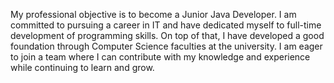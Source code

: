 My professional objective is to become a Junior Java Developer. I am committed to pursuing a career in IT and have dedicated myself to full-time development of programming skills. On top of that, I have developed a good foundation through Computer Science faculties at the university. I am eager to join a team where I can contribute with my knowledge and experience while continuing to learn and grow.


<!--
### Hi there 👋


**styoudent/styoudent** is a ✨ _special_ ✨ repository because its `README.md` (this file) appears on your GitHub profile.

Here are some ideas to get you started:

- 🔭 I’m currently working on ...
- 🌱 I’m currently learning ...
- 👯 I’m looking to collaborate on ...
- 🤔 I’m looking for help with ...
- 💬 Ask me about ...
- 📫 How to reach me: ...
- 😄 Pronouns: ...
- ⚡ Fun fact: ...
-->
